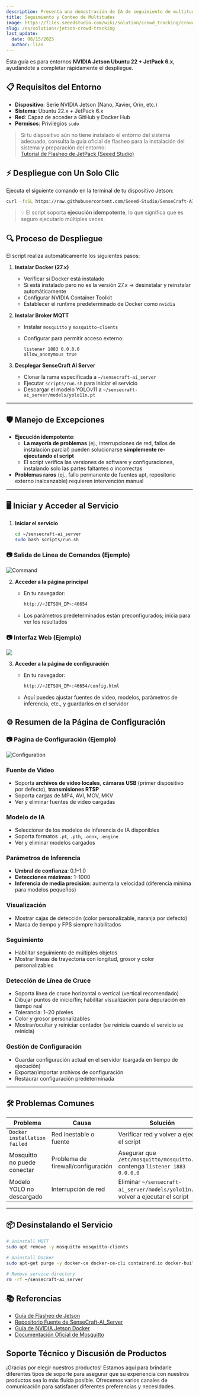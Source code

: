```yaml
---
description: Presenta una demostración de IA de seguimiento de multitudes con Jetson
title: Seguimiento y Conteo de Multitudes
image: https://files.seeedstudio.com/wiki/solution/crowd_tracking/crowd%20tracking.webp
slug: /es/solutions/jetson-crowd-tracking
last_update:
  date: 08/15/2025
  author: lian
---
```


Esta guía es para entornos **NVIDIA Jetson Ubuntu 22 + JetPack 6.x**, ayudándote a completar rápidamente el despliegue.

## 📋 Requisitos del Entorno

- **Dispositivo**: Serie NVIDIA Jetson (Nano, Xavier, Orin, etc.)
- **Sistema**: Ubuntu 22.x + JetPack 6.x
- **Red**: Capaz de acceder a GitHub y Docker Hub
- **Permisos**: Privilegios `sudo`

> Si tu dispositivo aún no tiene instalado el entorno del sistema adecuado, consulta la guía oficial de flasheo para la instalación del sistema y preparación del entorno:  
> [Tutorial de Flasheo de JetPack (Seeed Studio)](/es/flash/jetpack_to_selected_product/)

## ⚡ Despliegue con Un Solo Clic

Ejecuta el siguiente comando en la terminal de tu dispositivo Jetson:

```bash
curl -fsSL https://raw.githubusercontent.com/Seeed-Studio/SenseCraft-AI_Server/refs/heads/jetson/scripts/install.sh | bash
```

> 💡 El script soporta **ejecución idempotente**, lo que significa que es seguro ejecutarlo múltiples veces.

## 🔍 Proceso de Despliegue

El script realiza automáticamente los siguientes pasos:

1. **Instalar Docker (27.x)**  
   - Verificar si Docker está instalado  
   - Si está instalado pero no es la versión 27.x → desinstalar y reinstalar automáticamente  
   - Configurar NVIDIA Container Toolkit  
   - Establecer el runtime predeterminado de Docker como `nvidia`

2. **Instalar Broker MQTT**  
   - Instalar `mosquitto` y `mosquitto-clients`  
   - Configurar para permitir acceso externo:  

     ```shell
     listener 1883 0.0.0.0
     allow_anonymous true
     ```

3. **Desplegar SenseCraft AI Server**  
   - Clonar la rama especificada a `~/sensecraft-ai_server`  
   - Ejecutar `scripts/run.sh` para iniciar el servicio  
   - Descargar el modelo YOLOv11 a `~/sensecraft-ai_server/models/yolo11n.pt`

---

## 🛡 Manejo de Excepciones

- **Ejecución idempotente**:  
  - **La mayoría de problemas** (ej., interrupciones de red, fallos de instalación parcial) pueden solucionarse **simplemente re-ejecutando el script**  
  - El script verifica las versiones de software y configuraciones, instalando solo las partes faltantes o incorrectas  
- **Problemas raros** (ej., fallo permanente de fuentes apt, repositorio externo inalcanzable) requieren intervención manual

---

## 🖥 Iniciar y Acceder al Servicio

1. **Iniciar el servicio**  

   ```bash
   cd ~/sensecraft-ai_server
   sudo bash scripts/run.sh
   ```

### 📷 Salida de Línea de Comandos (Ejemplo)

<div style={{textAlign:'center'}}><img src="https://files.seeedstudio.com/wiki/solution/crowd_tracking/Command%20Line%20Output%20%28Example%29.png" alt="Command"/></div>

2. **Acceder a la página principal**  
   - En tu navegador:  

     ```bash
     http://<JETSON_IP>:46654
     ```

   - Los parámetros predeterminados están preconfigurados; inicia para ver los resultados

### 📷 Interfaz Web (Ejemplo)

<div style={{textAlign:'center'}}><img src="https://files.seeedstudio.com/wiki/solution/crowd_tracking/Web%20Interface%20%28Example%29.png"/></div>

3. **Acceder a la página de configuración**  
   - En tu navegador:  

     ```bash
     http://<JETSON_IP>:46654/config.html
     ```

   - Aquí puedes ajustar fuentes de video, modelos, parámetros de inferencia, etc., y guardarlos en el servidor

## ⚙ Resumen de la Página de Configuración

### 📷 Página de Configuración (Ejemplo)

<div style={{textAlign:'center'}}><img  alt="Configuration" src="https://files.seeedstudio.com/wiki/solution/crowd_tracking/Configuration%20Page%20%28Example%29.png"/></div>

### Fuente de Video

- Soporta **archivos de video locales**, **cámaras USB** (primer dispositivo por defecto), **transmisiones RTSP**
- Soporta cargas de MP4, AVI, MOV, MKV
- Ver y eliminar fuentes de video cargadas

### Modelo de IA

- Seleccionar de los modelos de inferencia de IA disponibles
- Soporta formatos `.pt`, `.pth`, `.onnx`, `.engine`
- Ver y eliminar modelos cargados

### Parámetros de Inferencia

- **Umbral de confianza**: 0.1–1.0
- **Detecciones máximas**: 1–1000
- **Inferencia de media precisión**: aumenta la velocidad (diferencia mínima para modelos pequeños)

### Visualización

- Mostrar cajas de detección (color personalizable, naranja por defecto)
- Marca de tiempo y FPS siempre habilitados

### Seguimiento

- Habilitar seguimiento de múltiples objetos
- Mostrar líneas de trayectoria con longitud, grosor y color personalizables

### Detección de Línea de Cruce

- Soporta línea de cruce horizontal o vertical (vertical recomendado)
- Dibujar puntos de inicio/fin; habilitar visualización para depuración en tiempo real
- Tolerancia: 1–20 píxeles
- Color y grosor personalizables
- Mostrar/ocultar y reiniciar contador (se reinicia cuando el servicio se reinicia)

### Gestión de Configuración

- Guardar configuración actual en el servidor (cargada en tiempo de ejecución)
- Exportar/importar archivos de configuración
- Restaurar configuración predeterminada

---

## 🛠 Problemas Comunes

| Problema                        | Causa                      | Solución                                                              |
| ---------------------------- | -------------------------- | --------------------------------------------------------------------- |
| `Docker installation failed` | Red inestable o fuente | Verificar red y volver a ejecutar el script                                   |
| Mosquitto no puede conectar     | Problema de firewall/configuración      | Asegurar que `/etc/mosquitto/mosquitto.conf` contenga `listener 1883 0.0.0.0` |
| Modelo YOLO no descargado    | Interrupción de red       | Eliminar `~/sensecraft-ai_server/models/yolo11n.pt` y volver a ejecutar el script |

---

## 📦 Desinstalando el Servicio

```bash
# Uninstall MQTT
sudo apt remove -y mosquitto mosquitto-clients

# Uninstall Docker
sudo apt-get purge -y docker-ce docker-ce-cli containerd.io docker-buildx-plugin docker-compose-plugin docker-ce-rootless-extras

# Remove service directory
rm -rf ~/sensecraft-ai_server
```

## 📚 Referencias

- [Guía de Flasheo de Jetson](/es/flash/jetpack_to_selected_product/)
- [Repositorio Fuente de SenseCraft-AI\_Server](https://github.com/Seeed-Studio/SenseCraft-AI_Server/tree/jetson)
- [Guía de NVIDIA Jetson Docker](https://www.jetson-ai-lab.com/tips_ssd-docker.html)
- [Documentación Oficial de Mosquitto](https://mosquitto.org/man/mosquitto-conf-5.html)

## Soporte Técnico y Discusión de Productos

¡Gracias por elegir nuestros productos! Estamos aquí para brindarle diferentes tipos de soporte para asegurar que su experiencia con nuestros productos sea lo más fluida posible. Ofrecemos varios canales de comunicación para satisfacer diferentes preferencias y necesidades.

<div class="button_tech_support_container">
<a href="https://discord.com/invite/QqMgVwHT3X" class="button_tech_support_sensecap"></a>
<a href="https://support.sensecapmx.com/portal/en/home" class="button_tech_support_sensecap3"></a>
</div>

<div class="button_tech_support_container">
<a href="mailto:support@sensecapmx.com" class="button_tech_support_sensecap2"></a>
<a href="https://github.com/Seeed-Studio/wiki-documents/discussions/69" class="button_discussion"></a>
</div>
